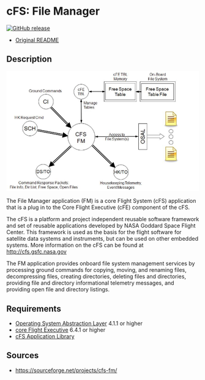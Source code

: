 # cFS: File Manager

[![GitHub release](https://img.shields.io/github/release/yusend/cfs-fm.svg)](https://github.com/yusend/cfs-fm/releases)

* [Original README](cfs-fm-app-OSS-readme.txt)

## Description

![CFS_FM_Context](docs/dox_src/users_guide/CFS_FM_Context.jpg)

The File Manager application (FM) is a core Flight System (cFS) application that
is a plug in to the Core Flight Executive (cFE) component of the cFS.

The cFS is a platform and project independent reusable software framework and
set of reusable applications developed by NASA Goddard Space Flight Center. This
framework is used as the basis for the flight software for satellite data
systems and instruments, but can be used on other embedded systems. More
information on the cFS can be found at http://cfs.gsfc.nasa.gov

The FM application provides onboard file system management services by
processing ground commands for copying, moving, and renaming files,
decompressing files, creating directories, deleting files and directories,
providing file and directory informational telemetry messages, and providing
open file and directory listings.

## Requirements

* [Operating System Abstraction Layer][osal] 4.1.1 or higher
* [core Flight Executive][cfe] 6.4.1 or higher
* [cFS Application Library][cfs_lib]

## Sources

* https://sourceforge.net/projects/cfs-fm/

[osal]: https://github.com/yusend/osal
[cfe]: https://github.com/yusend/coreflightexec
[cfs_lib]: https://github.com/yusend/cfs_lib
